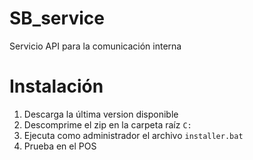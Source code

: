 # SB_service
Servicio API para la comunicación interna

# Instalación
1. Descarga la última version disponible
2. Descomprime el zip en la carpeta raíz `C:`
3. Ejecuta como administrador el archivo `installer.bat`
4. Prueba en el POS